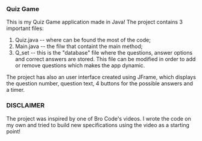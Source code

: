 ### Quiz Game
This is my Quiz Game application made in Java! 
The project contains 3 important files:
1. Quiz.java -- where can be found the most of the code;
2. Main.java -- the filw that containt the main method;
3. Q_set -- this is the "database" file where the questions, answer options and correct answers are stored. This file can be modified in order to add or remove questions which makes the app dynamic.

The project has also an user interface created using JFrame, which displays the question number, question text, 4 buttons for the possible answers and a timer.
   
### DISCLAIMER
The project was inspired by one of Bro Code's videos. I wrote the code on my own and tried to build new specifications using the video as a starting point!
